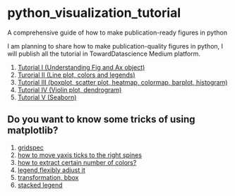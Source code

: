 # python_visualization_tutorial
A comprehensive guide of how to make publication-ready figures in python

I am planning to share how to make publication-quality figures in python, I will publish all the tutorial in TowardDatascience Medium platform.

1. [Tutorial I (Understanding Fig and Ax object)](https://towardsdatascience.com/making-publication-quality-figures-in-python-part-i-fig-and-axes-d86c3903ad9b)
2. [Turorial II (Line plot, colors and legends)](https://frankligy.medium.com/making-publication-quality-figures-in-python-part-ii-line-plot-legends-colors-4430a5891706)
3. [Tutorial III (boxplot, scatter plot, heatmap, colormap, barplot, histogram)](https://frankligy.medium.com/making-publication-quality-figures-in-python-part-iii-box-plot-bar-plot-scatter-plot-407fa457449)
4. [Tutorial IV (Violin plot, dendrogram)](https://towardsdatascience.com/making-publication-quality-figures-in-python-part-iv-violin-plot-and-dendrogram-ed0bb8b23ddd)
5. [Tutorial V (Seaborn)](https://frankligy.medium.com/all-you-need-to-know-about-seaborn-6678a02f31ff)


## Do you want to know some tricks of using matplotlib?
1. [gridspec](https://github.com/frankligy/python_visualization_tutorial/blob/main/examples/gridspec.ipynb)
2. [how to move yaxis ticks to the right spines](https://github.com/frankligy/python_visualization_tutorial/blob/main/examples/yaxis_tick_on_right.ipynb)
3. [how to extract certain number of colors?](https://github.com/frankligy/python_visualization_tutorial/blob/main/examples/cmap.ipynb)
4. [legend,flexibly adjust it](https://github.com/frankligy/python_visualization_tutorial/blob/main/examples/legend.ipynb)
5. [transformation, bbox](https://github.com/frankligy/python_visualization_tutorial/blob/main/examples/extend_ax.ipynb)
6. [stacked legend](https://github.com/frankligy/python_visualization_tutorial/blob/main/examples/stacked_legends.ipynb)
